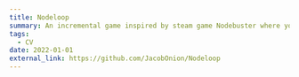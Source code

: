 ```yaml
---
title: Nodeloop
summary: An incremental game inspired by steam game Nodebuster where you get stronger through an expanding skill tree with unique upgrades. Made solo in 7 days for ShovelJam 2025. <br> HII THHERE
tags:
  - CV
date: 2022-01-01
external_link: https://github.com/JacobOnion/Nodeloop
---
```

